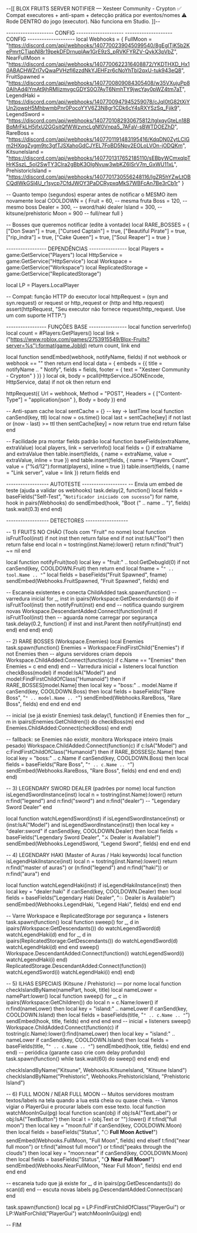 --[[ 
  BLOX FRUITS SERVER NOTIFIER — Xesteer Community - Crypton
  ✅ Compat executores + anti-spam + detecção prática por eventos/nomes
  ⚠️ Rode DENTRO do jogo (executor). Não funciona em Studio.
]]--

-------------------- CONFIG --------------------
-------------------- CONFIG --------------------
local Webhooks = {
    FullMoon = "https://discord.com/api/webhooks/1407700239045099540/8gEglTjK5b2KePmrtCTiapNl8r19pekDFDrnuplAw1GrE9zS_pRVKFYRZV-QykX3pVbZ",
    NearFullMoon = "https://discord.com/api/webhooks/1407700622316408872/YKDTHXD_Hx10ABACHWZrI7vQwaPVHzfl6zzdNkYJEHFzr6cNoYhTbI2qxU-tuk943eQ8",
    FruitSpawned = "https://discord.com/api/webhooks/1407700809084305408/w35VXujuPp80AIhAd4lYmAt9jhRMIizmvgcGDYS0O7AyT6NmhTY9jwcYay0pWZ4tm7aT",
    LegendHaki = "https://discord.com/api/webhooks/1407700947945259078/cJqI0tG82tXiYUn2jowpH5MhbwmbPnr0PocoYYV6Z3N8gr1CDk6cY4sRXYSzSq_Fjik9",
    LegendSword = "https://discord.com/api/webhooks/1407701082930675812/tglxqyGteLn18BBqMrFkLH5jfxU2GGsitQfWWzvncLgNf0Vnpa5_7AFaV-sBWTDOEZhD",
    RareBoss = "https://discord.com/api/webhooks/1407701191483195416/KdqDN0ZytLCIGm2HXqgZygm9tc3gfTJSXahoGdCJYEL7FoBD5Npv2EOLoLVOn-jODQKm",
    KitsuneIsland = "https://discord.com/api/webhooks/1407701317652185110/sEBbyWCmxqlpTHrKSszL_5oI2SwTY3Clra2gBbK3OlgNyuw3wbKZ6ISrV7m_GxWU11xL",
    PrehistoricIsland = "https://discord.com/api/webhooks/1407701730556248116/IgZR5hYZwLtOBCQdIWkGSl4U_r1sycp7CfdJWOY3PaDCRypxqMkS7WBFcAn7Be3rCb1r"
}

-- Quanto tempo (segundos) esperar antes de notificar o MESMO item novamente
local COOLDOWN = {
  Fruit = 60,           -- mesma fruta
  Boss  = 120,          -- mesmo boss
  Dealer = 300,         -- sword/haki dealer
  Island = 300,         -- kitsune/prehistoric
  Moon = 900            -- full/near full
}

-- Bosses que queremos notificar (edite à vontade)
local RARE_BOSSES = {
  ["Don Swan"] = true,
  ["Cursed Captain"] = true,
  ["Beautiful Pirate"] = true,
  ["rip_indra"] = true,
  ["Cake Queen"] = true,
  ["Soul Reaper"] = true
}

----------------- DEPENDÊNCIAS ----------------
local Players = game:GetService("Players")
local HttpService = game:GetService("HttpService")
local Workspace = game:GetService("Workspace")
local ReplicatedStorage = game:GetService("ReplicatedStorage")

local LP = Players.LocalPlayer

-- Compat: função HTTP do executor
local httpRequest = (syn and syn.request) or request or http_request or (http and http.request)
assert(httpRequest, "Seu executor não fornece request/http_request. Use um com suporte HTTP.")

----------------- FUNÇÕES BASE ----------------
local function serverInfo()
  local count = #Players:GetPlayers()
  local link = ("https://www.roblox.com/games/2753915549/Blox-Fruits?server=%s"):format(game.JobId)
  return count, link
end

local function sendEmbed(webhook, notifyName, fields)
  if not webhook or webhook == "" then return end
  local data = {
    embeds = {{
      title = notifyName .. " Notify",
      fields = fields,
      footer = { text = "Xesteer Community - Crypton" }
    }}
  }
  local ok, body = pcall(HttpService.JSONEncode, HttpService, data)
  if not ok then return end

  httpRequest({
    Url = webhook,
    Method = "POST",
    Headers = { ["Content-Type"] = "application/json" },
    Body = body
  })
end

-- Anti-spam cache
local sentCache = {} -- key -> lastTime
local function canSend(key, ttl)
  local now = os.time()
  local last = sentCache[key]
  if not last or (now - last) >= ttl then
    sentCache[key] = now
    return true
  end
  return false
end

-- Facilidade pra montar fields padrão
local function baseFields(extraName, extraValue)
  local players, link = serverInfo()
  local fields = {}
  if extraName and extraValue then
    table.insert(fields, { name = extraName, value = extraValue, inline = true })
  end
  table.insert(fields, { name = "Players Count", value = ("%d/12"):format(players), inline = true })
  table.insert(fields, { name = "Link server", value = link })
  return fields
end

------------------ AUTOTESTE -------------------
-- Envia um embed de teste (ajuda a validar os webhooks)
task.delay(2, function()
  local fields = baseFields("Self-Test", "```Notificador iniciado com sucesso```")
  for name, hook in pairs(Webhooks) do
    sendEmbed(hook, "Boot (" .. name .. ")", fields)
    task.wait(0.3)
  end
end)

------------------ DETECTORES ------------------

-- 1) FRUITS NO CHÃO (Tools com "Fruit" no nome)
local function isFruitTool(inst)
  if not inst then return false end
  if not inst:IsA("Tool") then return false end
  local n = tostring(inst.Name):lower()
  return n:find("fruit") ~= nil
end

local function notifyFruit(tool)
  local key = "fruit:" .. tool:GetDebugId(0)
  if not canSend(key, COOLDOWN.Fruit) then return end
  local fname = "```" .. tool.Name .. "```"
  local fields = baseFields("Fruit Spawned", fname)
  sendEmbed(Webhooks.FruitSpawned, "Fruit Spawned", fields)
end

-- Escaneia existentes e conecta ChildAdded
task.spawn(function()
  -- varredura inicial
  for _, inst in ipairs(Workspace:GetDescendants()) do
    if isFruitTool(inst) then notifyFruit(inst) end
  end
  -- notifica quando surgirem novas
  Workspace.DescendantAdded:Connect(function(inst)
    if isFruitTool(inst) then
      -- aguarda nome carregar por segurança
      task.delay(0.2, function()
        if inst and inst.Parent then notifyFruit(inst) end
      end)
    end
  end)
end)

-- 2) RARE BOSSES (Workspace.Enemies)
local Enemies
task.spawn(function()
  Enemies = Workspace:FindFirstChild("Enemies")
  if not Enemies then
    -- alguns servidores criam depois
    Workspace.ChildAdded:Connect(function(c)
      if c.Name == "Enemies" then Enemies = c end
    end)
  end
  -- Varredura inicial + listeners
  local function checkBoss(model)
    if model:IsA("Model") and model:FindFirstChildOfClass("Humanoid") then
      if RARE_BOSSES[model.Name] then
        local key = "boss:" .. model.Name
        if canSend(key, COOLDOWN.Boss) then
          local fields = baseFields("Rare Boss", "```" .. model.Name .. "```")
          sendEmbed(Webhooks.RareBoss, "Rare Boss", fields)
        end
      end
    end
  end

  -- inicial (se já existir Enemies)
  task.delay(1, function()
    if Enemies then
      for _, m in ipairs(Enemies:GetChildren()) do
        checkBoss(m)
      end
      Enemies.ChildAdded:Connect(checkBoss)
    end
  end)

  -- fallback: se Enemies não existir, monitora Workspace inteiro (mais pesado)
  Workspace.ChildAdded:Connect(function(c)
    if c:IsA("Model") and c:FindFirstChildOfClass("Humanoid") then
      if RARE_BOSSES[c.Name] then
        local key = "boss:" .. c.Name
        if canSend(key, COOLDOWN.Boss) then
          local fields = baseFields("Rare Boss", "```" .. c.Name .. "```")
          sendEmbed(Webhooks.RareBoss, "Rare Boss", fields)
        end
      end
    end
  end)
end)

-- 3) LEGENDARY SWORD DEALER (padrões por nome)
local function isLegendSwordInstance(inst)
  local n = tostring(inst.Name):lower()
  return n:find("legend") and n:find("sword") and n:find("dealer")  -- "Legendary Sword Dealer"
end

local function watchLegendSword(inst)
  if isLegendSwordInstance(inst) or (inst:IsA("Model") and isLegendSwordInstance(inst)) then
    local key = "dealer:sword"
    if canSend(key, COOLDOWN.Dealer) then
      local fields = baseFields("Legendary Sword Dealer", "⚔️ Dealer is Available!")
      sendEmbed(Webhooks.LegendSword, "Legend Sword", fields)
    end
  end
end

-- 4) LEGENDARY HAKI (Master of Auras / Haki keywords)
local function isLegendHakiInstance(inst)
  local n = tostring(inst.Name):lower()
  return n:find("master of auras") or (n:find("legend") and n:find("haki")) or n:find("aura")
end

local function watchLegendHaki(inst)
  if isLegendHakiInstance(inst) then
    local key = "dealer:haki"
    if canSend(key, COOLDOWN.Dealer) then
      local fields = baseFields("Legendary Haki Dealer", "💥 Dealer is Available!")
      sendEmbed(Webhooks.LegendHaki, "Legend Haki", fields)
    end
  end
end

-- Varre Workspace e ReplicatedStorage por segurança + listeners
task.spawn(function()
  local function sweep()
    for _, d in ipairs(Workspace:GetDescendants()) do
      watchLegendSword(d)
      watchLegendHaki(d)
    end
    for _, d in ipairs(ReplicatedStorage:GetDescendants()) do
      watchLegendSword(d)
      watchLegendHaki(d)
    end
  end
  sweep()
  Workspace.DescendantAdded:Connect(function(i)
    watchLegendSword(i)
    watchLegendHaki(i)
  end)
  ReplicatedStorage.DescendantAdded:Connect(function(i)
    watchLegendSword(i)
    watchLegendHaki(i)
  end)
end)

-- 5) ILHAS ESPECIAIS (Kitsune / Prehistoric) — por nome
local function checkIslandByName(namePart, hook, title)
  local nameLower = namePart:lower()
  local function sweep()
    for _, c in ipairs(Workspace:GetChildren()) do
      local n = c.Name:lower()
      if n:find(nameLower) then
        local key = "island:" .. nameLower
        if canSend(key, COOLDOWN.Island) then
          local fields = baseFields(title, "```" .. c.Name .. "```")
          sendEmbed(hook, title, fields)
        end
      end
    end
  end
  -- inicial + listeners
  sweep()
  Workspace.ChildAdded:Connect(function(c)
    if tostring(c.Name):lower():find(nameLower) then
      local key = "island:" .. nameLower
      if canSend(key, COOLDOWN.Island) then
        local fields = baseFields(title, "```" .. c.Name .. "```")
        sendEmbed(hook, title, fields)
      end
    end
  end)
  -- periódica (garante caso crie com delay profundo)
  task.spawn(function()
    while task.wait(60) do
      sweep()
    end
  end)
end

checkIslandByName("Kitsune", Webhooks.KitsuneIsland, "Kitsune Island")
checkIslandByName("Prehistoric", Webhooks.PrehistoricIsland, "Prehistoric Island")

-- 6) FULL MOON / NEAR FULL MOON
-- Muitos servidores mostram textos/labels na tela quando a lua está cheia ou quase cheia.
-- Vamos vigiar o PlayerGui e procurar labels com esse texto.
local function watchMoonInGui(pg)
  local function scan(obj)
    if obj:IsA("TextLabel") or obj:IsA("TextButton") then
      local t = (obj.Text or ""):lower()
      if t:find("full moon") then
        local key = "moon:full"
        if canSend(key, COOLDOWN.Moon) then
          local fields = baseFields("Status", "🌕 **Full Moon Active!**")
          sendEmbed(Webhooks.FullMoon, "Full Moon", fields)
        end
      elseif t:find("near full moon") or t:find("almost full moon") or t:find("peaks through the clouds") then
        local key = "moon:near"
        if canSend(key, COOLDOWN.Moon) then
          local fields = baseFields("Status", "🌖 **Near Full Moon!**")
          sendEmbed(Webhooks.NearFullMoon, "Near Full Moon", fields)
        end
      end
    end
  end

  -- escaneia tudo que já existe
  for _, d in ipairs(pg:GetDescendants()) do
    scan(d)
  end
  -- escuta novas labels
  pg.DescendantAdded:Connect(scan)
end

task.spawn(function()
  local pg = LP:FindFirstChildOfClass("PlayerGui") or LP:WaitForChild("PlayerGui")
  watchMoonInGui(pg)
end)

-- FIM

